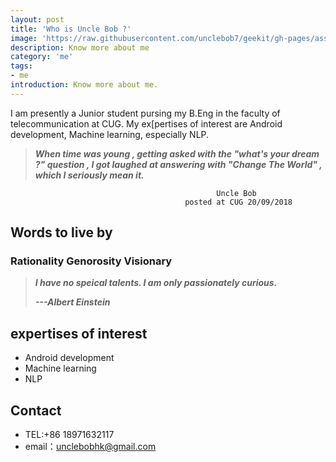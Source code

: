 ```yaml
---
layout: post
title: 'Who is Uncle Bob ?'
image: 'https://raw.githubusercontent.com/unclebob7/geekit/gh-pages/assets/img/bob.gif'
description: Know more about me
category: 'me'
tags:
- me
introduction: Know more about me.
---
```


I am presently a Junior student pursing my B.Eng in the faculty of telecommunication at CUG. My ex[pertises of interest are Android development, Machine learning, especially NLP.

> _**When time was young , getting asked with the "what's your dream ?" question , I got laughed at answering with "Change The World" , which I seriously mean it.**_

 


                                                  Uncle Bob
                                           posted at CUG 20/09/2018

## Words to live by

### Rationality Genorosity Visionary
> _**I have no speical talents. I am only passionately curious.**_
> 
> _**---Albert Einstein**_


## expertises of interest
- Android development
- Machine learning
- NLP

## Contact 
- TEL:+86 18971632117
- email：unclebobhk@gmail.com
